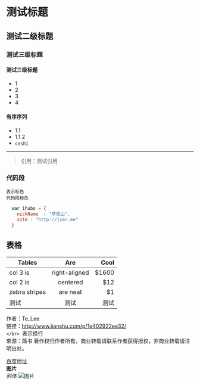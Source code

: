 # 测试标题
## 测试二级标题

### 测试三级标题


#### 测试三级标题
* 1
* 2
* 3
* 4

#### 有序序列
* 1.1
* 1.1 2
* `ceshi `

***
>引用：测试引用

### 代码段

`表示标色`</br>
``` 代码段标色 ```

```javascript
  var ihubo = {
    nickName  : "草依山",
    site : "http://jser.me"
  }
```
## 表格
| Tables        | Are           | Cool  |
| ------------- |:-------------:| -----:|
| col 3 is      | right-aligned | $1600 |
| col 2 is      | centered      |   $12 |
| zebra stripes | are neat      |    $1 |
|测试           |测试|测试

作者：Te_Lee</br>
链接：http://www.jianshu.com/p/1e402922ee32/</br> `</br>
`表示换行</br>
來源：简书
著作权归作者所有。商业转载请联系作者获得授权，非商业转载请注明出处。</br>

[百度地址](https://www.baidu.com/)</br>
**图片**</br>
*斜体*
![图片](C:\Users\李入宁\Desktop\6aee7dbbgw1efffa67voyj20ix0ctq3n.jpg)
